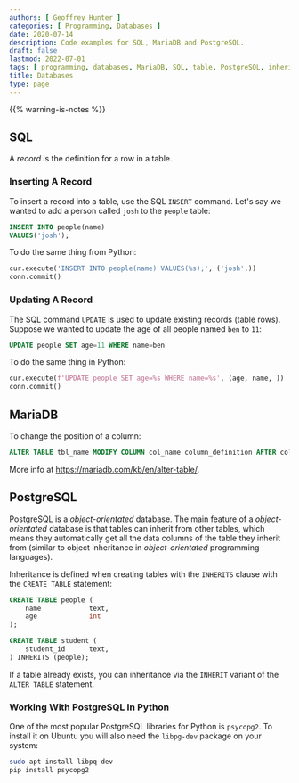 ```yaml
---
authors: [ Geoffrey Hunter ]
categories: [ Programming, Databases ]
date: 2020-07-14
description: Code examples for SQL, MariaDB and PostgreSQL.
draft: false
lastmod: 2022-07-01
tags: [ programming, databases, MariaDB, SQL, table, PostgreSQL, inheritance, object-orientated databases, records ]
title: Databases
type: page
---
```


{{% warning-is-notes %}}

## SQL

A _record_ is the definition for a row in a table. 

### Inserting A Record

To insert a record into a table, use the SQL `INSERT` command. Let's say we wanted to add a person called `josh` to the `people` table:

```sql
INSERT INTO people(name)
VALUES('josh');
```

To do the same thing from Python:

```python
cur.execute('INSERT INTO people(name) VALUES(%s);', ('josh',))
conn.commit()
```

### Updating A Record

The SQL command `UPDATE` is used to update existing records (table rows). Suppose we wanted to update the age of all people named `ben` to `11`:

```sql
UPDATE people SET age=11 WHERE name=ben
```

To do the same thing in Python:

```python
cur.execute(f'UPDATE people SET age=%s WHERE name=%s', (age, name, ))
conn.commit()
```

## MariaDB

To change the position of a column:

```sql
ALTER TABLE tbl_name MODIFY COLUMN col_name column_definition AFTER col_name;
```

More info at <https://mariadb.com/kb/en/alter-table/>.

## PostgreSQL

PostgreSQL is a _object-orientated_ database. The main feature of a _object-orientated_ database is that tables can inherit from other tables, which means they automatically get all the data columns of the table they inherit from (similar to object inheritance in _object-orientated_ programming languages).

Inheritance is defined when creating tables with the `INHERITS` clause with the `CREATE TABLE` statement:

```sql
CREATE TABLE people (
    name            text,
    age             int
);

CREATE TABLE student (
    student_id      text,
) INHERITS (people);
```

If a table already exists, you can inheritance via the `INHERIT` variant of the `ALTER TABLE` statement.

### Working With PostgreSQL In Python

One of the most popular PostgreSQL libraries for Python is `psycopg2`. To install it on Ubuntu you will also need the `libpg-dev` package on your system:

```bash
sudo apt install libpq-dev
pip install psycopg2
```

